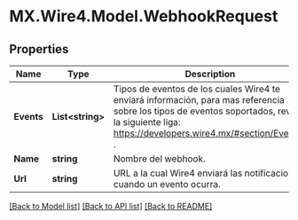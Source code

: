 # MX.Wire4.Model.WebhookRequest
## Properties

Name | Type | Description | Notes
------------ | ------------- | ------------- | -------------
**Events** | **List&lt;string&gt;** | Tipos de eventos de los cuales Wire4 te enviará información, para mas referencia sobre los tipos de eventos soportados, revise la siguiente liga: https://developers.wire4.mx/#section/Eventos . | 
**Name** | **string** | Nombre del webhook. | 
**Url** | **string** | URL a la cual Wire4 enviará las notificaciones cuando un evento ocurra. | 

[[Back to Model list]](../README.md#documentation-for-models) [[Back to API list]](../README.md#documentation-for-api-endpoints) [[Back to README]](../README.md)

